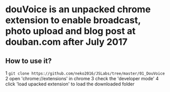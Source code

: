 # douVoice is an unpacked chrome extension to enable broadcast, photo upload and blog post at douban.com after July 2017

## How to use it?
1 `git clone https://github.com/neko2016/JSLabs/tree/master/01_DouVoice`
2 open 'chrome://extensions' in chrome
3 check the 'developer mode'
4 click 'load upacked extension' to load the downloaded folder
